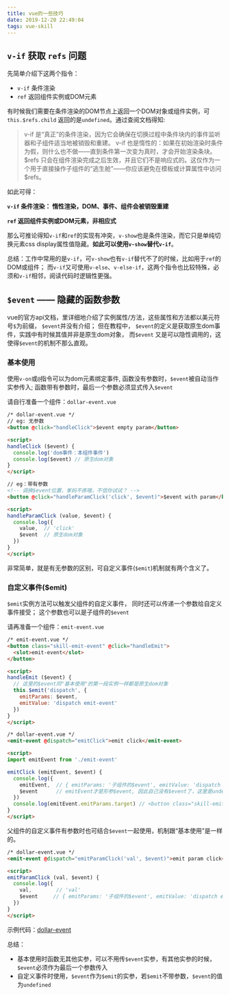```yaml
---
title: vue的一些技巧
date: 2019-12-20 22:49:04
tags: vue-skill
---
```


## `v-if` 获取 `refs` 问题

先简单介绍下这两个指令：

- `v-if` 条件渲染
- `ref` 返回组件实例或DOM元素

有时候我们需要在条件渲染的DOM节点上返回一个DOM对象或组件实例，可`this.$refs.child` 返回的是`undefined`。通过查阅文档得知:

> v-if 是“真正”的条件渲染，因为它会确保在切换过程中条件块内的事件监听器和子组件适当地被销毁和重建。
> v-if 也是惰性的：如果在初始渲染时条件为假，则什么也不做——直到条件第一次变为真时，才会开始渲染条块。
> $refs 只会在组件渲染完成之后生效，并且它们不是响应式的。这仅作为一个用于直接操作子组件的“逃生舱”——你应该避免在模板或计算属性中访问 $refs。

如此可得：

**`v-if` 条件渲染： 惰性渲染，DOM、事件、组件会被销毁重建**

**`ref` 返回组件实例或DOM元素，非相应式**

<!-- more -->

那么可推论得知`v-if`和`ref`的实现有冲突，`v-show`也是条件渲染，而它只是单纯切换元素css display属性值隐藏。**如此可以使用`v-show`替代`v-if`**。

总结：工作中常用的是`v-if`，可`v-show`也有`v-if`替代不了的时候，比如用于`ref`的DOM或组件；
而`v-if`又可使用`v-else`、`v-else-if`，这两个指令也比较特殊，必须和`v-if`相邻，阅读代码时逻辑性更强。

## `$event` —— 隐藏的函数参数

vue的官方api文档，里详细地介绍了实例属性/方法，这些属性和方法都以美元符号`$`为前缀， `$event`并没有介绍；
但在教程中， `$event`的定义是获取原生dom事件，实践中有时候其值并非是原生dom对象，
而`$event` 又是可以隐性调用的，这使得`$event`的机制不那么直观。

### 基本使用

使用`v-on`或`@`指令可以为dom元素绑定事件,
函数没有参数时，`$event`被自动当作实参传入;
函数带有参数时，最后一个参数必须显式传入`$event`

请自行准备一个组件：`dollar-event.vue`

```html
/* dollar-event.vue */
// eg: 无参数
<button @click="handleClick">$event empty param</button>

<script>
handleClick ($event) {
  console.log('dom事件：本组件事件')
  console.log($event) // 原生dom对象
}
</script>

// eg：带有参数
<!-- 调换$event位置，爹妈不疼哦，不信你试试？ -->
<button @click="handleParamClick('click', $event)">$event with param</button>

<script>
handleParamClick (value, $event) {
  console.log({
    value,  // 'click'
    $event  // 原生dom对象
  })
}
</script>
```

非常简单，就是有无参数的区别，可自定义事件(`$emit`)机制就有两个含义了。

### 自定义事件($emit)

`$emit`实例方法可以触发父组件的自定义事件，
同时还可以传递一个参数给自定义事件接受；
这个参数也可以是子组件的`$event`

请再准备一个组件：`emit-event.vue`

```html
/* emit-event.vue */
<button class="skill-emit-event" @click="handleEmit">
  <slot>emit-event</slot>
</button>

<script>
handleEmit ($event) {
  // 这里的$event同"基本使用"的第一段实例一样都是原生dom对象
  this.$emit('dispatch', {
    emitParams: $event,
    emitValue: 'dispatch emit-event'
  })
}
</script>

/* dollar-event.vue */
<emit-event @dispatch="emitClick">emit click</emit-event>

<script>
import emitEvent from './emit-event'

emitClick (emitEvent, $event) {
  console.log({
    emitEvent,  // { emitParams: '子组件的$event', emitValue: 'dispatch emit-event' }
    $event      // emitEvent才是形参$event, 因此自己没有$event了，这里是undefined
  })
  console.log(emitEvent.emitParams.target) // <button class="skill-emit-event">
}
</script>
```

父组件的自定义事件有参数时也可结合`$event`一起使用，机制跟“基本使用”是一样的。

```html
/* dollar-event.vue */
<emit-event @dispatch="emitParamClick('val', $event)">emit param click</emit-event>

<script>
emitParamClick (val, $event) {
  console.log({
    val,        // 'val'
    $event     // { emitParams: '子组件的$event', emitValue: 'dispatch emit-event' }
  })
}
</script>
```

示例代码：[dollar-event](https://github.com/Fifth-Patient/vue-skill/tree/master/src/views/skill/dollar-event)

总结：

- 基本使用时函数无其他实参，可以不用传`$event`实参，有其他实参的时候，`$event`必须作为最后一个参数传入
- 自定义事件时使用，`$event`作为`$emit`的实参，若`$emit`不带参数，`$event`的值为`undefined`
